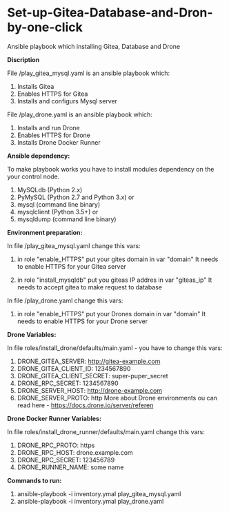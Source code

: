 # Set-up-Gitea-Database-and-Dron-by-one-click
Ansible playbook which installing Gitea, Database and Drone 

**Discription**

File /play_gitea_mysql.yaml is an ansible playbook which:
1) Installs Gitea 
2) Enables HTTPS for Gitea
3) Installs and configurs Mysql server 

File /play_drone.yaml is an ansible playbook which:
1) Installs and run Drone
2) Enables HTTPS for Drone
3) Installs Drone Docker Runner 


**Ansible dependency:**

To make playbook works you have to install modules dependency on the your control node.
1) MySQLdb (Python 2.x)
2) PyMySQL (Python 2.7 and Python 3.x) or
3) mysql (command line binary)
4) mysqlclient (Python 3.5+) or
5) mysqldump (command line binary)


**Environment preparation:**

In file /play_gitea_mysql.yaml change this vars:

1) in role "enable_HTTPS" put your gites domain in var "domain" 
It needs to enable HTTPS for your Gitea server 

2) in role "install_mysqldb" put you giteas IP addres in var "giteas_ip" 
It needs to accept gitea to make request to database

In file /play_drone.yaml change this vars: 

1) in role "enable_HTTPS" put your Drones domain in var "domain" 
It needs to enable HTTPS for your Drone server

**Drone Variables:**

In file roles/install_drone/defaults/main.yaml - you have to change this vars:

1) DRONE_GITEA_SERVER: http://gitea-example.com
2) DRONE_GITEA_CLIENT_ID: 1234567890
3) DRONE_GITEA_CLIENT_SECRET: super-puper_secret
4) DRONE_RPC_SECRET: 1234567890
5) DRONE_SERVER_HOST: http://drone-example.com
6) DRONE_SERVER_PROTO: http
More about Drone environments ou can read here - https://docs.drone.io/server/referen

**Drone Docker Runner Variables:**

In file roles/install_drone_runner/defaults/main.yaml change this vars:

1) DRONE_RPC_PROTO: https
2) DRONE_RPC_HOST: drone.example.com
3) DRONE_RPC_SECRET: 123456789
4) DRONE_RUNNER_NAME: some name

**Commands to run:**
1) ansible-playbook -i inventory.ymal play_gitea_mysql.yaml
2) ansible-playbook -i inventory.ymal play_drone.yaml

